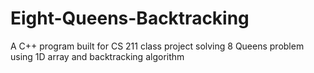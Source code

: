 # Eight-Queens-Backtracking
A C++ program built for CS 211 class project solving 8 Queens problem using 1D array and backtracking algorithm
